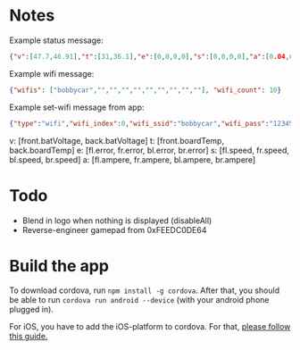 # Notes

Example status message: 
```json
{"v":[47.7,46.91],"t":[31,36.1],"e":[0,0,0,0],"s":[0,0,0,0],"a":[0.04,0.04,0,0.12]}
```

Example wifi message: 
```json
{"wifis": ["bobbycar","","","","","","","","",""], "wifi_count": 10}
```

Example set-wifi message from app:
```json
{"type":"wifi","wifi_index":0,"wifi_ssid":"bobbycar","wifi_pass":"12345678"}
```

v: [front.batVoltage, back.batVoltage]
t: [front.boardTemp, back.boardTemp]
e: [fl.error, fr.error, bl.error, br.error]
s: [fl.speed, fr.speed, bl.speed, br.speed]
a: [fl.ampere, fr.ampere, bl.ampere, br.ampere]

# Todo

- Blend in logo when nothing is displayed (disableAll)
- Reverse-engineer gamepad from 0xFEEDC0DE64

# Build the app

To download cordova, run `npm install -g cordova`. After that, you should be able to run `cordova run android --device` (with your android phone plugged in).

For iOS, you have to add the iOS-platform to cordova. For that, [please follow this guide.](https://cordova.apache.org/docs/en/latest/guide/platforms/ios/index.html)